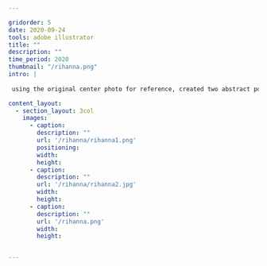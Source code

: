```yaml
---

gridorder: 5
date: 2020-09-24
tools: adobe illustrator
title: ""
description: ""
time_period: 2020
thumbnail: "/rihanna.png"
intro: |
 
 using the original center photo for reference, created two abstract portraits of rihanna

content_layout:
  - section_layout: 3col
    images:
      - caption:
        description: ""
        url: '/rihanna/rihanna1.png'
        positioning: 
        width:
        height:
      - caption:
        description: ""
        url: '/rihanna/rihanna2.jpg'
        width:
        height:
      - caption:
        description: ""
        url: '/rihanna.png'
        width:
        height:


---
```

